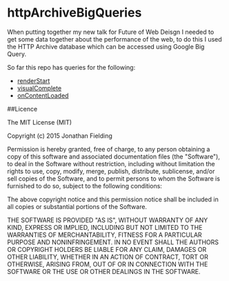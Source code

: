 # httpArchiveBigQueries
When putting together my new talk for Future of Web Deisgn I needed to get some data together about the performance of the web, to do this I used the HTTP Archive database which can be accessed using Google Big Query. 

So far this repo has queries for the following:

* [renderStart](https://github.com/jonathan-fielding/httpArchiveBigQueries/blob/master/renderStart.md)
* [visualComplete](https://github.com/jonathan-fielding/httpArchiveBigQueries/blob/master/visualComplete.md)
* [onContentLoaded](https://github.com/jonathan-fielding/httpArchiveBigQueries/blob/master/onContentLoaded.md)

##Licence

The MIT License (MIT)

Copyright (c) 2015 Jonathan Fielding

Permission is hereby granted, free of charge, to any person obtaining a copy
of this software and associated documentation files (the "Software"), to deal
in the Software without restriction, including without limitation the rights
to use, copy, modify, merge, publish, distribute, sublicense, and/or sell
copies of the Software, and to permit persons to whom the Software is
furnished to do so, subject to the following conditions:

The above copyright notice and this permission notice shall be included in all
copies or substantial portions of the Software.

THE SOFTWARE IS PROVIDED "AS IS", WITHOUT WARRANTY OF ANY KIND, EXPRESS OR
IMPLIED, INCLUDING BUT NOT LIMITED TO THE WARRANTIES OF MERCHANTABILITY,
FITNESS FOR A PARTICULAR PURPOSE AND NONINFRINGEMENT. IN NO EVENT SHALL THE
AUTHORS OR COPYRIGHT HOLDERS BE LIABLE FOR ANY CLAIM, DAMAGES OR OTHER
LIABILITY, WHETHER IN AN ACTION OF CONTRACT, TORT OR OTHERWISE, ARISING FROM,
OUT OF OR IN CONNECTION WITH THE SOFTWARE OR THE USE OR OTHER DEALINGS IN THE
SOFTWARE.